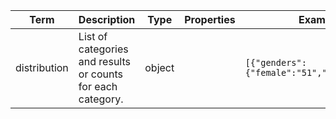 |Term | Description | Type | Properties | Example | Enum|
| ---| ---| ---| ---| ---| --- |
| distribution | List of categories and results or counts for each category. | object |  | `[{"genders":{"female":"51","male":"50"}}]` | NA|
